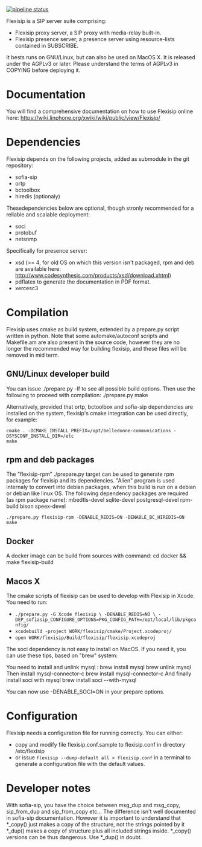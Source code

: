 [![pipeline status](https://gitlab.linphone.org/BC/public/flexisip/badges/master/pipeline.svg)](https://gitlab.linphone.org/BC/public/flexisip/commits/master)

Flexisip is a SIP server suite comprising:
 - Flexisip proxy server, a SIP proxy with media-relay built-in.
 - Flexisip presence server, a presence server using resource-lists contained in SUBSCRIBE.

It bests runs on GNU/Linux, but can also be used on MacOS X.
It is released under the AGPLv3 or later. Please understand the terms of AGPLv3 in COPYING before deploying it.

# Documentation

You will find a comprehensive documentation on how to use Flexisip online
here: https://wiki.linphone.org/xwiki/wiki/public/view/Flexisip/

# Dependencies

Flexisip depends on the following projects, added as submodule in the git repository:
- sofia-sip
- ortp
- bctoolbox
- hiredis (optionaly)

Thesedependencies below are optional, though stronly recommended for a reliable and scalable deployment:
- soci
- protobuf
- netsnmp

Specifically for presence server:
- xsd (>= 4, for old OS on which this version isn't packaged, rpm and deb
  are available here: http://www.codesynthesis.com/products/xsd/download.xhtml)
- pdflatex to generate the documentation in PDF format.
- xercesc3


# Compilation

Flexisip uses cmake as build system, extended by a prepare.py script written in python.
Note that some automake/autoconf scripts and Makefile.am are also present in the source code, however
they are no longer the recommended way for building flexisip, and these files will be removed in mid term.

## GNU/Linux developer build

You can issue ./prepare.py -lf to see all possible build options.
Then use the following to proceed with compilation:
	./prepare.py <build options>
	make


Alternatively, provided that ortp, bctoolbox and sofia-sip dependencies are installed on the system, flexisip's cmake
integration can be used directly, for example:

	cmake . -DCMAKE_INSTALL_PREFIX=/opt/belledonne-communications -DSYSCONF_INSTALL_DIR=/etc
	make

## rpm and deb packages

The "flexisip-rpm" ./prepare.py target can be used to generate rpm packages for flexisip and its dependencies.
"Alien" program is used internaly to convert into debian packages, when this build is run on a debian or debian like linux OS.
The following dependency packages are required (as rpm package name): 
 mbedtls-devel sqlite-devel postgresql-devel rpm-build bison speex-devel

	./prepare.py flexisip-rpm -DENABLE_REDIS=ON -DENABLE_BC_HIREDIS=ON
	make

## Docker

A docker image can be build from sources with command:
	cd docker && make flexisip-build

## Macos X

The cmake scripts of flexisip can be used to develop with Flexisip in Xcode.
You need to run:
- `./prepare.py -G Xcode flexisip \
	-DENABLE_REDIS=NO \
	-DEP_sofiasip_CONFIGURE_OPTIONS=PKG_CONFIG_PATH=/opt/local/lib/pkgconfig/ `
- `xcodebuild -project WORK/flexisip/cmake/Project.xcodeproj/ `
- `open WORK/flexisip/Build/flexisip/flexisip.xcodeproj`

The soci dependency is not easy to install on MacOS. If you need it, you can use these tips, based on "brew" system:

You need to install and unlink mysql :
brew install mysql
brew unlink mysql
Then install mysql-connector-c
brew install mysql-connector-c
And finally install soci with mysql
brew install soci --with-mysql

You can now use -DENABLE_SOCI=ON in your prepare options.

# Configuration


Flexisip needs a configuration file for running correctly.
You can either:
- copy and modify file flexisip.conf.sample to flexisip.conf in directory <prefix>/etc/flexisip
- or issue `flexisip --dump-default all > flexisip.conf` in a terminal
  to generate a configuration file with the default values.

# Developer notes

With sofia-sip, you have the choice between msg_dup and msg_copy,
sip_from_dup and sip_from_copy etc...
The difference isn't well documented in sofia-sip documentation.
However it is important to understand that
*_copy() just makes a copy of the structure, not the strings pointed by it
*_dup() makes a copy of structure plus all included strings inside.
*_copy() versions can be thus dangerous. Use *_dup() in doubt.

